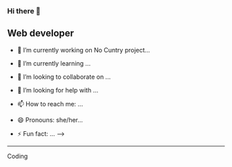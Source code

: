 ### Hi there 👋

## Web developer

- 🔭 I’m currently working on No Cuntry project...
- 🌱 I’m currently learning ...
- 👯 I’m looking to collaborate on ...
- 🤔 I’m looking for help with ...

- 📫 How to reach me: ...
- 😄 Pronouns: she/her...
- ⚡ Fun fact: ...
-->
---
Coding

